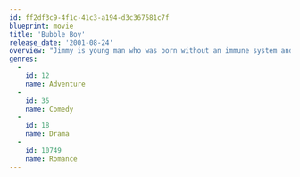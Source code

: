 ```yaml
---
id: ff2df3c9-4f1c-41c3-a194-d3c367581c7f
blueprint: movie
title: 'Bubble Boy'
release_date: '2001-08-24'
overview: "Jimmy is young man who was born without an immune system and has lived his life within a plastic bubble in his bedroom... who pines for the sweet caresses of girl-next-door Chloe. But when Chloe decides to marry her high school boyfriend, Jimmy -- bubble suit and all -- treks cross-country to stop her. Swoosie Kurtz, as Jimmy's overprotective mom, co-stars along with Fabio, who portrays the leader of a religious cult."
genres:
  -
    id: 12
    name: Adventure
  -
    id: 35
    name: Comedy
  -
    id: 18
    name: Drama
  -
    id: 10749
    name: Romance
---
```

